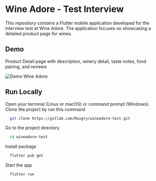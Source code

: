 
# Wine Adore - Test Interview

This repository contains a Flutter mobile application developed for the interview test at Wine Adore. The application focuses on showcasing a detailed product page for wines.
## Demo

Product Detail page with description, winery detail, taste notes, food pairing, and reviews

![Demo Wine Adore](https://github.com/Roogry/wineadore-test/blob/main/assets/wineapp/demo.gif?raw=true)




## Run Locally

Open your terminal (Linux or macOS) or command prompt (Windows). Clone the project by run this command

```bash
  git clone https://gitlab.com/Roogry/wineadore-test.git
```

Go to the project directory

```bash
  cd wineadore-test
```

Install package

```bash
  flutter pub get
```

Start the app

```bash
  flutter run
```

